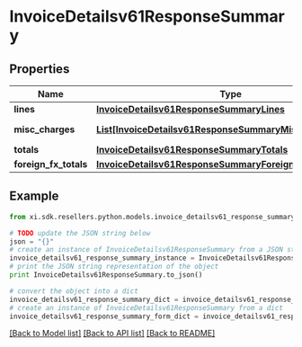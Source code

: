 # InvoiceDetailsv61ResponseSummary


## Properties

Name | Type | Description | Notes
------------ | ------------- | ------------- | -------------
**lines** | [**InvoiceDetailsv61ResponseSummaryLines**](InvoiceDetailsv61ResponseSummaryLines.md) |  | [optional] 
**misc_charges** | [**List[InvoiceDetailsv61ResponseSummaryMiscChargesInner]**](InvoiceDetailsv61ResponseSummaryMiscChargesInner.md) | Miscellaneous charges. | [optional] 
**totals** | [**InvoiceDetailsv61ResponseSummaryTotals**](InvoiceDetailsv61ResponseSummaryTotals.md) |  | [optional] 
**foreign_fx_totals** | [**InvoiceDetailsv61ResponseSummaryForeignFxTotals**](InvoiceDetailsv61ResponseSummaryForeignFxTotals.md) |  | [optional] 

## Example

```python
from xi.sdk.resellers.python.models.invoice_detailsv61_response_summary import InvoiceDetailsv61ResponseSummary

# TODO update the JSON string below
json = "{}"
# create an instance of InvoiceDetailsv61ResponseSummary from a JSON string
invoice_detailsv61_response_summary_instance = InvoiceDetailsv61ResponseSummary.from_json(json)
# print the JSON string representation of the object
print InvoiceDetailsv61ResponseSummary.to_json()

# convert the object into a dict
invoice_detailsv61_response_summary_dict = invoice_detailsv61_response_summary_instance.to_dict()
# create an instance of InvoiceDetailsv61ResponseSummary from a dict
invoice_detailsv61_response_summary_form_dict = invoice_detailsv61_response_summary.from_dict(invoice_detailsv61_response_summary_dict)
```
[[Back to Model list]](../README.md#documentation-for-models) [[Back to API list]](../README.md#documentation-for-api-endpoints) [[Back to README]](../README.md)


